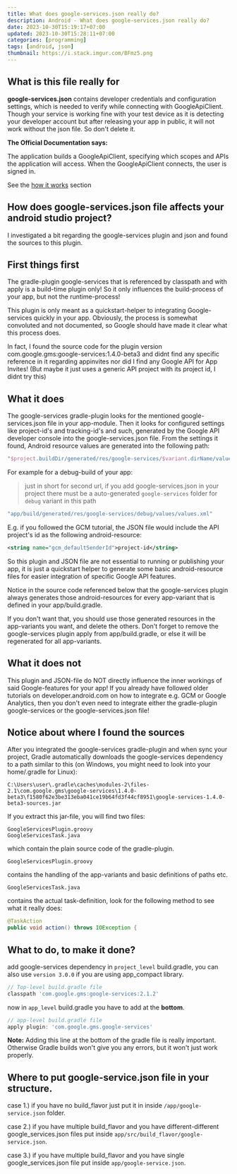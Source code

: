 ```yaml
---
title: What does google-services.json really do?
description: Android - What does google-services.json really do?
date: 2023-10-30T15:19:17+07:00
updated: 2023-10-30T15:28:11+07:00
categories: [programming]
tags: [android, json]
thumbnail: https://i.stack.imgur.com/BFmz5.png
---
```


## What is this file really for

**google-services.json** contains developer credentials and configuration settings, which is needed to verify while connecting with GoogleApiClient. Though your service is working fine with your test device as it is detecting your developer account but after releasing your app in public, it will not work without the json file. So don't delete it.

**The Official Documentation says:**

The application builds a GoogleApiClient, specifying which scopes and APIs the application will access. When the GoogleApiClient connects, the user is signed in.

See the [how it works](https://developers.google.com/identity/sign-in/android/start) section

## How does google-services.json file affects your android studio project?

I investigated a bit regarding the google-services plugin and json and found the sources to this plugin.

First things first
------------------

The gradle-plugin google-services that is referenced by classpath and with apply is a build-time plugin only! So it only influences the build-process of your app, but not the runtime-process!

This plugin is only meant as a quickstart-helper to integrating Google-services quickly in your app. Obviously, the process is somewhat convoluted and not documented, so Google should have made it clear what this process does.

In fact, I found the source code for the plugin version com.google.gms:google-services:1.4.0-beta3 and didnt find any specific reference in it regarding appinvites nor did I find any Google API for App Invites! (But maybe it just uses a generic API project with its project id, I didnt try this)

What it does
------------

The google-services gradle-plugin looks for the mentioned google-services.json file in your app-module. Then it looks for configured settings like project-id's and tracking-id's and such, generated by the Google API developer console into the google-services.json file. From the settings it found, Android resource values are generated into the following path:

```kotlin
"$project.buildDir/generated/res/google-services/$variant.dirName/values/values.xml"
```

For example for a debug-build of your app:

> just in short for second url, if you add google-services.json in your project there must be a auto-generated `google-services` folder for `debug` variant in this path

```kotlin
"app/build/generated/res/google-services/debug/values/values.xml"
```

E.g. if you followed the GCM tutorial, the JSON file would include the API project's id as the following android-resource:

```xml
<string name="gcm_defaultSenderId">project-id</string>
```

So this plugin and JSON file are not essential to running or publishing your app, it is just a quickstart helper to generate some basic android-resource files for easier integration of specific Google API features.

Notice in the source code referenced below that the google-services plugin always generates those android-resources for every app-variant that is defined in your app/build.gradle.

If you don't want that, you should use those generated resources in the app-variants you want, and delete the others. Don't forget to remove the google-services plugin apply from app/build.gradle, or else it will be regenerated for all app-variants.

What it does not
----------------

This plugin and JSON-file do NOT directly influence the inner workings of said Google-features for your app! If you already have followed older tutorials on developer.android.com on how to integrate e.g. GCM or Google Analytics, then you don't even need to integrate either the gradle-plugin google-services or the google-services.json file!

Notice about where I found the sources
--------------------------------------

After you integrated the google-services gradle-plugin and when sync your project, Gradle automatically downloads the google-services dependency to a path similar to this (on Windows, you might need to look into your home/.gradle for Linux):

```
C:\Users\user\.gradle\caches\modules-2\files-2.1\com.google.gms\google-services\1.4.0-beta3\f1580f62e3be313eba041ce19b64fd3f44cf8951\google-services-1.4.0-beta3-sources.jar
```

If you extract this jar-file, you will find two files:

```
GoogleServicesPlugin.groovy
GoogleServicesTask.java
```

which contain the plain source code of the gradle-plugin.

```
GoogleServicesPlugin.groovy
```

contains the handling of the app-variants and basic definitions of paths etc.

```
GoogleServicesTask.java
```

contains the actual task-definition, look for the following method to see what it really does:

```java
@TaskAction
public void action() throws IOException {
```

## What to do, to make it done?

add google-services dependency in `project_level` build.gradle, you can also use `version 3.0.0` if you are using app_compact library.

```gradle
// Top-level build.gradle file
classpath 'com.google.gms:google-services:2.1.2'
```

now in `app_level` build.gradle you have to add at the **bottom**.

```gradle
// app-level build.gradle file
apply plugin: 'com.google.gms.google-services'
```

**Note:** Adding this line at the bottom of the gradle file is really important. Otherwise Gradle builds won't give you any errors, but it won't just work properly.

## Where to put google-service.json file in your structure.

case 1.) if you have no build_flavor just put it in inside `/app/google-service.json` folder.

case 2.) if you have multiple build_flavor and you have different-different google_services.json files put inside `app/src/build_flavor/google-service.json`.

case 3.) if you have multiple build_flavor and you have single google_services.json file put inside `app/google-service.json`.

